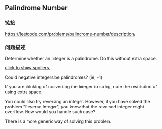 ## Palindrome Number  
### 链接  
https://leetcode.com/problems/palindrome-number/description/  
### 问题描述
Determine whether an integer is a palindrome. Do this without extra space.

[click to show spoilers.](#)

Could negative integers be palindromes? (ie, -1)

If you are thinking of converting the integer to string, note the restriction of using extra space.

You could also try reversing an integer. However, if you have solved the problem "Reverse Integer", you know that the reversed integer might overflow. How would you handle such case?

There is a more generic way of solving this problem.
